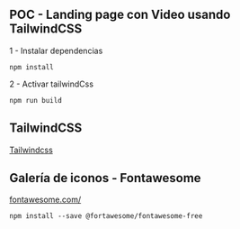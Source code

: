 ## POC - Landing page con Video usando TailwindCSS

1 - Instalar dependencias
```
npm install
```

2 - Activar tailwindCss
```
npm run build
```

## TailwindCSS

[Tailwindcss](https://tailwindcss.com/)

## Galería de iconos - Fontawesome

[fontawesome.com/](https://fontawesome.com/)

```
npm install --save @fortawesome/fontawesome-free
```

